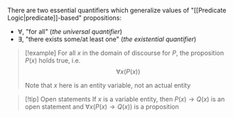There are two essential quantifiers which generalize values of "[[Predicate Logic|predicate]]-based" propositions:
- $\forall$, "for all" (*the universal quantifier*)
- $\exists$, "there exists some/at least one" (*the existential quantifier*)

> [!example]
> For all $x$ in the domain of discourse for $P$, the proposition $P(x)$ holds true, i.e.
>$$
\forall x(P(x))
>$$
>
>Note that $x$ here is an entity variable, not an actual entity

> [!tip] Open statements
> If $x$ is a variable entity, then $P(x)\to Q(x)$ is an open statement and $\forall x(P(x)\to Q(x))$ is a proposition

